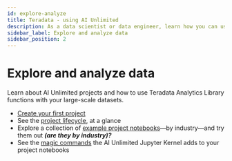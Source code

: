 ```yaml
---
id: explore-analyze
title: Teradata - using AI Unlimited
description: As a data scientist or data engineer, learn how you can use AI Unlimited.
sidebar_label: Explore and analyze data
sidebar_position: 2
---
```


# Explore and analyze data

Learn about AI Unlimited projects and how to use Teradata Analytics Library functions with your large-scale datasets.

- [Create your first project](/docs/explore-and-analyze-data/create-first-project.md)
- See the [project lifecycle](/docs/explore-and-analyze-data/project-lifecycle.md), at a glance
- Explore a collection of [example project notebooks](/docs/explore-and-analyze-data/example-projects.md)&mdash;by industry&mdash;and try them out  ***(are they by industry)?***
- See the [magic commands](/docs/explore-and-analyze-data/magic-commands.md) the AI Unlimited Jupyter Kernel adds to your project notebooks